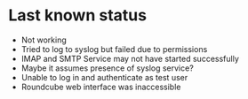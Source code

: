 # Last known status

- Not working
- Tried to log to syslog but failed due to permissions
- IMAP and SMTP Service may not have started successfully
- Maybe it assumes presence of syslog service?
- Unable to log in and authenticate as test user 
- Roundcube web interface was inaccessible

